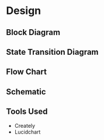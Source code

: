
# Design

## Block Diagram




## State Transition Diagram





##  Flow Chart





## Schematic 




## Tools Used

- Creately
- Lucidchart
